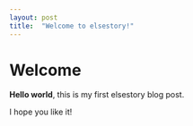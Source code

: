```yaml
---
layout: post
title:  "Welcome to elsestory!"
---
```


# Welcome

**Hello world**, this is my first elsestory blog post.

I hope you like it!
